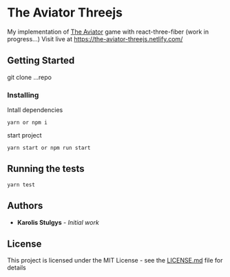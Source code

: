 # The Aviator Threejs

My implementation of [The Aviator](https://tympanus.net/Tutorials/TheAviator/index.html) game with react-three-fiber (work in progress...)
Visit live at https://the-aviator-threejs.netlify.com/

## Getting Started

git clone ...repo

### Installing

Intall dependencies

```
yarn or npm i
```

start project

```
yarn start or npm run start
```

## Running the tests

```
yarn test
```

## Authors

- **Karolis Stulgys** - _Initial work_

## License

This project is licensed under the MIT License - see the [LICENSE.md](LICENSE.md) file for details
